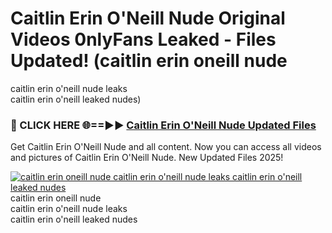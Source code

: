 # Caitlin Erin O'Neill Nude Original Videos 0nlyFans Leaked - Files Updated! (caitlin erin oneill nude<br>
caitlin erin o'neill nude leaks<br>
caitlin erin o'neill leaked nudes)

<h3>🔴 CLICK HERE 🌐==►► <a href="https://tinyurl.com/2p9ay9w9" rel="nofollow">Caitlin Erin O'Neill Nude Updated Files</a></h3>

Get Caitlin Erin O'Neill Nude and all content. Now you can access all videos and pictures of Caitlin Erin O'Neill Nude. New Updated Files 2025!

[![caitlin erin oneill nude<br>
caitlin erin o'neill nude leaks<br>
caitlin erin o'neill leaked nudes](https://i.imgur.com/KQgVmj3.gif)](https://tinyurl.com/2p9ay9w9)
caitlin erin oneill nude<br>
caitlin erin o'neill nude leaks<br>
caitlin erin o'neill leaked nudes